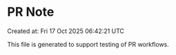 # PR Note

Created at: Fri 17 Oct 2025 06:42:21 UTC

This file is generated to support testing of PR workflows.
